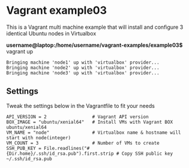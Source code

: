# Vagrant example03

This is a Vagrant multi machine example that will install and configure 3 identical Ubuntu nodes in Virtualbox   
  
**username@laptop:/home/username/vagrant-examples/example03$** vagrant up  
```  
Bringing machine 'node1' up with 'virtualbox' provider...  
Bringing machine 'node2' up with 'virtualbox' provider...  
Bringing machine 'node3' up with 'virtualbox' provider...  
```

## Settings  
Tweak the settings below in the Vagrantfile to fit your needs
```  
API_VERSION = 2                 # Vagrant API version  
BOX_IMAGE = "ubuntu/xenial64"   # Install VMs with Vagrant BOX ubuntu/xenial64  
VM_NAME = "node"                # Virtualbox name & hostname will start with node(integer)  
VM_COUNT = 3                    # Number of VMs to create  
SSH_PUB_KEY = File.readlines("#{Dir.home}/.ssh/id_rsa.pub").first.strip # Copy SSH public key ~/.ssh/id_rsa.pub  
```
